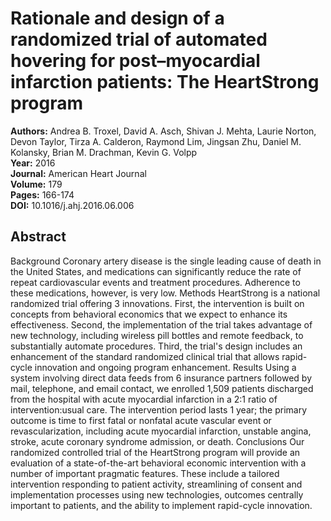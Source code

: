 # Rationale and design of a randomized trial of automated hovering for post–myocardial infarction patients: The HeartStrong program

**Authors:** Andrea B. Troxel, David A. Asch, Shivan J. Mehta, Laurie Norton, Devon Taylor, Tirza A. Calderon, Raymond Lim, Jingsan Zhu, Daniel M. Kolansky, Brian M. Drachman, Kevin G. Volpp  
**Year:** 2016  
**Journal:** American Heart Journal  
**Volume:** 179  
**Pages:** 166-174  
**DOI:** 10.1016/j.ahj.2016.06.006  

## Abstract
Background
Coronary artery disease is the single leading cause of death in the United States, and medications can significantly reduce the rate of repeat cardiovascular events and treatment procedures. Adherence to these medications, however, is very low.
Methods
HeartStrong is a national randomized trial offering 3 innovations. First, the intervention is built on concepts from behavioral economics that we expect to enhance its effectiveness. Second, the implementation of the trial takes advantage of new technology, including wireless pill bottles and remote feedback, to substantially automate procedures. Third, the trial's design includes an enhancement of the standard randomized clinical trial that allows rapid-cycle innovation and ongoing program enhancement.
Results
Using a system involving direct data feeds from 6 insurance partners followed by mail, telephone, and email contact, we enrolled 1,509 patients discharged from the hospital with acute myocardial infarction in a 2:1 ratio of intervention:usual care. The intervention period lasts 1 year; the primary outcome is time to first fatal or nonfatal acute vascular event or revascularization, including acute myocardial infarction, unstable angina, stroke, acute coronary syndrome admission, or death.
Conclusions
Our randomized controlled trial of the HeartStrong program will provide an evaluation of a state-of-the-art behavioral economic intervention with a number of important pragmatic features. These include a tailored intervention responding to patient activity, streamlining of consent and implementation processes using new technologies, outcomes centrally important to patients, and the ability to implement rapid-cycle innovation.

